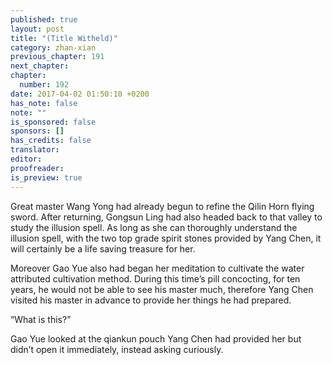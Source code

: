 ```yaml
---
published: true
layout: post
title: "(Title Witheld)"
category: zhan-xian
previous_chapter: 191
next_chapter:
chapter:
  number: 192
date: 2017-04-02 01:50:10 +0200
has_note: false
note: ""
is_sponsored: false
sponsors: []
has_credits: false
translator:
editor:
proofreader:
is_preview: true
---
```

Great master Wang Yong had already begun to refine the Qilin Horn flying sword. After returning, Gongsun Ling had also headed back to that valley to study the illusion spell. As long as she can thoroughly understand the illusion spell, with the two top grade spirit stones provided by Yang Chen, it will certainly be a life saving treasure for her. 

Moreover Gao Yue also had began her meditation to cultivate the water attributed cultivation method. During this time’s pill concocting, for ten years, he would not be able to see his master much, therefore Yang Chen visited his master in advance to provide her things he had prepared. 

“What is this?” 

Gao Yue looked at the qiankun pouch Yang Chen had provided her but didn’t open it immediately, instead asking curiously.
